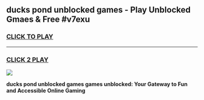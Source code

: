 
## ducks pond unblocked games - Play Unblocked Gmaes & Free #v7exu
<h3>
<a href="https://news.freeplayer.one?title=ducks_pond_unblocked_games&ref=03M">CLICK TO PLAY</a></h3>
<hr>

<h3>
<a href="https://news.freeplayer.one?title=ducks_pond_unblocked_games&ref=03M">CLICK 2 PLAY</a>
  
</h3>

<a href="https://news.freeplayer.one?title=ducks_pond_unblocked_games&ref=03M"><img src="https://clearcache.store/games.png"></a>


**ducks pond unblocked games games unblocked: Your Gateway to Fun and Accessible Online Gaming**
